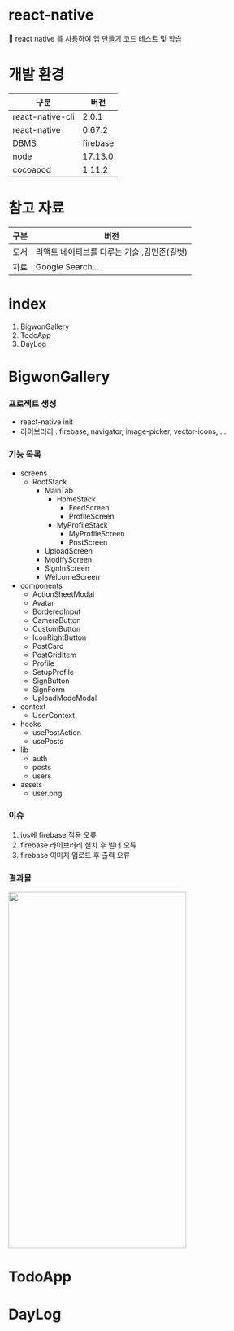 # react-native
 💫 react native 를 사용하여 앱 만들기 코드 테스트 및 학습


# 개발 환경

|구분|버전|
|---|---|
|react-native-cli|2.0.1|
|react-native|0.67.2|
|DBMS|firebase|
|node|17.13.0|
|cocoapod|1.11.2|

# 참고 자료
| 구분 | 버전 |
|---|---|
|도서|리액트 네이티브를 다루는 기술 ,김민준(길벗)|
|자료|Google Search…|

# index
1. BigwonGallery
2. TodoApp
3. DayLog

# BigwonGallery
### 프로젝트 생성
* react-native init
* 라이브러리 : firebase, navigator, image-picker, vector-icons, …

### 기능 목록
* screens
	* RootStack
		* MainTab
			* HomeStack
				* FeedScreen
				* ProfileScreen
			* MyProfileStack
				* MyProfileScreen
				* PostScreen
		* UploadScreen
		* ModifyScreen
		* SignInScreen
		* WelcomeScreen
* components
	* ActionSheetModal
	* Avatar
	* BorderedInput
	* CameraButton
	* CustomButton
	* IconRightButton
	* PostCard
	* PostGridItem
	* Profile
	* SetupProfile
	* SignButton
	* SignForm
	* UploadModeModal
* context
	* UserContext
* hooks
	* usePostAction
	* usePosts
* lib
	* auth
	* posts
	* users
* assets
	* user.png

### 이슈
1. ios에 firebase 적용 오류
2. firebase 라이브러리 설치 후 빌더 오류
3. firebase 이미지 업로드 후 출력 오류

### 결과물

<img src="https://user-images.githubusercontent.com/24502604/155870209-b5a386bf-0e82-40ed-9f84-f492efaaf751.gif" width="350" height="700" />

# TodoApp

# DayLog
